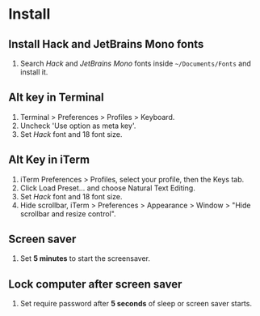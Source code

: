 # Install

## Install Hack and JetBrains Mono fonts
1. Search *Hack* and *JetBrains Mono* fonts inside `~/Documents/Fonts` and install it.

## Alt key in Terminal
1. Terminal > Preferences > Profiles > Keyboard.
1. Uncheck 'Use option as meta key'.
1. Set *Hack* font and 18 font size.

## Alt Key in iTerm
1. iTerm Preferences > Profiles, select your profile, then the Keys tab.
1. Click Load Preset... and choose Natural Text Editing.
1. Set *Hack* font and 18 font size.
1. Hide scrollbar, iTerm > Preferences > Appearance > Window > "Hide scrollbar and resize control".

## Screen saver
1. Set **5 minutes** to start the screensaver.

## Lock computer after screen saver
1. Set require password after **5 seconds** of sleep or screen saver starts.
